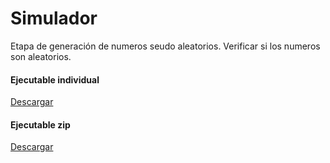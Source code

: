 # Simulador
Etapa de generación de numeros seudo aleatorios.
Verificar si los numeros son aleatorios.
<br>
<h4>Ejecutable individual</h4>
<a href="https://github.com/Daniel-dzp/Simulador/raw/master/Ejecutable/Simulador.jar">Descargar</a>
<h4>Ejecutable zip</h4>
<a href="https://github.com/Daniel-dzp/Simulador/raw/master/Ejecutable/Simulador.zip">Descargar</a>

